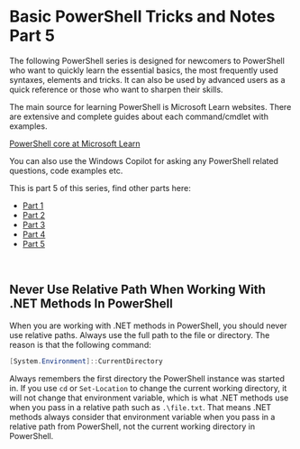 # Basic PowerShell Tricks and Notes Part 5

The following PowerShell series is designed for newcomers to PowerShell who want to quickly learn the essential basics, the most frequently used syntaxes, elements and tricks. It can also be used by advanced users as a quick reference or those who want to sharpen their skills.

The main source for learning PowerShell is Microsoft Learn websites. There are extensive and complete guides about each command/cmdlet with examples.

[PowerShell core at Microsoft Learn](https://learn.microsoft.com/en-us/powershell/module/microsoft.powershell.core/)

You can also use the Windows Copilot for asking any PowerShell related questions, code examples etc.

This is part 5 of this series, find other parts here:

* [Part 1](https://github.com/HotCakeX/Harden-Windows-Security/wiki/Basic-PowerShell-tricks-and-notes)
* [Part 2](https://github.com/HotCakeX/Harden-Windows-Security/wiki/Basic-PowerShell-Tricks-and-Notes-Part-2)
* [Part 3](https://github.com/HotCakeX/Harden-Windows-Security/wiki/Basic-PowerShell-Tricks-and-Notes-Part-3)
* [Part 4](https://github.com/HotCakeX/Harden-Windows-Security/wiki/Basic-PowerShell-Tricks-and-Notes-Part-4)
* [Part 5](https://github.com/HotCakeX/Harden-Windows-Security/wiki/Basic-PowerShell-Tricks-and-Notes-Part-5)

<br>

## Never Use Relative Path When Working With .NET Methods In PowerShell

When you are working with .NET methods in PowerShell, you should never use relative paths. Always use the full path to the file or directory. The reason is that the following command:

```powershell
[System.Environment]::CurrentDirectory
```

Always remembers the first directory the PowerShell instance was started in. If you use `cd` or `Set-Location` to change the current working directory, it will not change that environment variable, which is what .NET methods use when you pass in a relative path such as `.\file.txt`. That means .NET methods always consider that environment variable when you pass in a relative path from PowerShell, not the current working directory in PowerShell.

<br>
